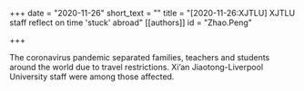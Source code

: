 +++
date = "2020-11-26"
short_text = ""
title = "[2020-11-26:XJTLU] XJTLU staff reflect on time 'stuck' abroad"
[[authors]]
    id = "Zhao.Peng"

+++

<p>The coronavirus pandemic separated families, teachers and students around the world due to travel restrictions.  Xi’an Jiaotong-Liverpool University staff were among those affected.<br>

